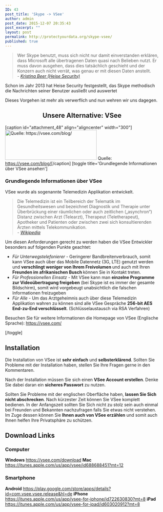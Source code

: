 ```yaml
---
ID: 43
post_title: 'Skype -> VSee'
author: admin
post_date: 2015-12-07 20:35:43
post_excerpt: ""
layout: post
permalink: http://protectyourdata.org/skype-vsee/
published: true
---
```

<blockquote>Wer Skype benutzt, muss sich nicht nur damit einverstanden erklären, dass Microsoft alle übertragenen Daten quasi nach Belieben nutzt. Er muss davon ausgehen, dass dies tatsächlich geschieht und der Konzern auch nicht verrät, was genau er mit diesen Daten anstellt.
<footer><cite>- <a href="http://www.heise.de/security/meldung/Vorsicht-beim-Skypen-Microsoft-liest-mit-1857620.html" target="_blank">Kristina Beer (Heise Security)</a></cite></footer></blockquote>
Schon im Jahr 2013 hat Heise Security festgestellt, das Skype methodisch die Nachrichten seiner Benutzer ausließt und auswertet

Dieses Vorgehen ist mehr als verwerflich und nun wehren wir uns dagegen.
<h2 style="text-align: center;">Unsere Alternative: VSee</h2>
[caption id="attachment_48" align="aligncenter" width="300"]<a href="http://protectyourdata.org/wp-content/uploads/2015/12/VSee_Lab_Logo.png"><img class="size-medium wp-image-48" src="http://protectyourdata.org/wp-content/uploads/2015/12/VSee_Lab_Logo-300x98.png" alt="Quelle: https://vsee.com/blog/" width="300" height="98" /></a> Quelle: <a href="https://vsee.com/blog/" target="_blank">https://vsee.com/blog/</a>[/caption]
[toggle title='Grundlegende Informationen über VSee ansehen']
<h3>Grundlegende Informationen über VSee</h3>
VSee wurde als sogenannte Telemedizin Applikation entwickelt.
<blockquote>Die Telemedizin ist ein Teilbereich der Telematik im Gesundheitswesen und bezeichnet Diagnostik und Therapie unter Überbrückung einer räumlichen oder auch zeitlichen („asynchron“) Distanz zwischen Arzt (Telearzt), Therapeut (Teletherapeut), Apotheker und Patienten oder zwischen zwei sich konsultierenden Ärzten mittels Telekommunikation.

<footer><cite>- <a href="https://de.wikipedia.org/wiki/Telemedizin" target="_blank">Wikipedia</a></cite></footer></blockquote>
Um diesen Anforderungen gerecht zu werden haben die VSee Entwickler besonders auf folgenden Punkte geachtet:
<ul>
	<li><em>Für Unterwegstelefonierer </em>- Geringerer Bandbreitenverbrauch, somit kann VSee auch über das Mobile Datennetz (3G, LTE) genutzt werden und <strong>verschlingt weniger von Ihrem Freivolumen </strong>und auch mit Ihren<strong> Freunden im afrikanischen Busch </strong>können Sie in Kontakt treten.</li>
	<li><em>Für Professionellen Einsatz - </em>Mit VSee kann man <strong>einzelne Programme zur Videoübertragung freigeben</strong> (bei Skype ist es immer der gesamte Bildschirm), somit wird vorgebeugt unabsichtlich die falschen Informationen freizugeben</li>
	<li><em>Für Alle - </em>Um das Arztgeheimnis auch über diese Telemedizin Applikation wahren zu können sind alle VSee Gespräche <strong>256-bit AES End-zu-End verschlüsselt</strong>. (Schlüsselaustausch via RSA Verfahren)</li>
</ul>
Besuchen Sie für weitere Informationen die Homepage von VSee (Englische Sprache): <a href="https://vsee.com/skype" target="_blank">https://vsee.com/</a>

[/toggle]
<h2>Installation</h2>
Die Installation von VSee ist <strong>sehr einfach</strong> und <strong>selbsterklärend</strong>. Sollten Sie Probleme mit der Installation haben, stellen Sie Ihre Fragen gerne in den Kommentaren.

Nach der Installation müssen Sie sich einen <strong>VSee Account erstellen</strong>. Denke Sie dabei daran ein <strong>sicheres Passwort</strong> zu nutzen.

Sollten Sie Probleme mit der englischen Oberfläche haben, <strong>lassen Sie Sich nicht abschrecken</strong>. Nach kürzester Zeit können Sie VSee komplett bedienen. In der Anfangszeit sollten Sie Sich nicht zu stolz sein auch einmal bei Freunden und Bekannten nachzufragen falls Sie etwas nicht verstehen. Im Zuge dessen können Sie <strong>Ihnen auch von VSee erzählen</strong> und somit auch Ihnen helfen Ihre Privatsphäre zu schützen.
<h2>Download Links</h2>
<h3>Computer</h3>
<strong>Windows</strong>
<a href="https://vsee.com/download" target="_blank">https://vsee.com/download</a>
<strong>Mac</strong>
<a href="https://itunes.apple.com/us/app/vsee/id688688451?mt=12" target="_blank">https://itunes.apple.com/us/app/vsee/id688688451?mt=12</a>
<h3>Smartphone</h3>
<strong>Android</strong>
<a href="https://play.google.com/store/apps/details?id=com.vsee.vsee.release&amp;hl=de" target="_blank">https://play.google.com/store/apps/details?id=com.vsee.vsee.release&amp;hl=de</a>
<strong>iPhone</strong>
<a href="https://itunes.apple.com/us/app/vsee-for-iphone/id722630830?mt=8" target="_blank">https://itunes.apple.com/us/app/vsee-for-iphone/id722630830?mt=8</a>
<strong>iPad</strong>
<a href="https://itunes.apple.com/us/app/vsee-for-ipad/id603020912?mt=8" target="_blank">https://itunes.apple.com/us/app/vsee-for-ipad/id603020912?mt=8</a>